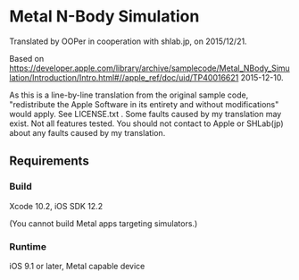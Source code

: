 # Metal N-Body Simulation

Translated by OOPer in cooperation with shlab.jp, on 2015/12/21.

Based on
<https://developer.apple.com/library/archive/samplecode/Metal_NBody_Simulation/Introduction/Intro.html#//apple_ref/doc/uid/TP40016621>
2015-12-10.

As this is a line-by-line translation from the original sample code, "redistribute the Apple Software in its entirety and without modifications" would apply. See LICENSE.txt .
Some faults caused by my translation may exist. Not all features tested.
You should not contact to Apple or SHLab(jp) about any faults caused by my translation.

## Requirements

### Build

Xcode 10.2, iOS SDK 12.2

(You cannot build Metal apps targeting simulators.)

### Runtime

iOS 9.1 or later, Metal capable device

